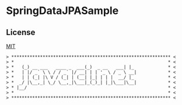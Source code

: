 # SpringDataJPASample

## License

[MIT](https://choosealicense.com/licenses/mit/)


    > ************************************************************* < 
    > *                                                           * <
    > *   (_) __ ___   ____ _  ___(_)  _ __   ___| |_             * <
    > *   | |/ _` \ \ / / _` |/ __| | | '_ \ / _ \ __|            * <
    > *   | | (_| |\ V / (_| | (__| |_| | | |  __/ |_             * <
    > *  _/ |\__,_| \_/ \__,_|\___|_(_)_| |_|\___|\__|            * <
    > * |__/                                                      * <
    > *                                                           * <
    > ************************************************************* < 
